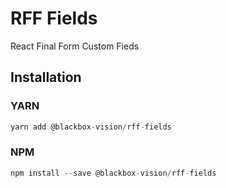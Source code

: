 # RFF Fields

React Final Form Custom Fieds

## Installation

### YARN

```javascript
yarn add @blackbox-vision/rff-fields
```

### NPM

```javascript
npm install --save @blackbox-vision/rff-fields
```
